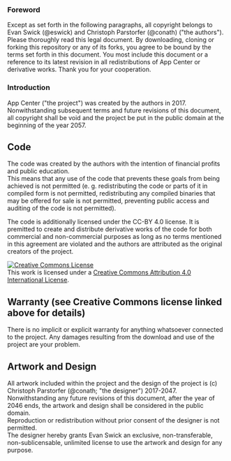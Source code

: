 ### Foreword

Except as set forth in the following paragraphs, all copyright belongs to Evan Swick (@eswick) and Christoph Parstorfer (@conath) ("the authors"). Please thoroughly read this legal document. By downloading, cloning or forking this repository or any of its forks, you agree to be bound by the terms set forth in this document. You most include this document or a reference to its latest revision in all redistributions of App Center or derivative works. Thank you for your cooperation.

### Introduction

App Center ("the project") was created by the authors in 2017. Nonwithstanding subsequent terms and future revisions of this document, all copyright shall be void and the project be put in the public domain at the beginning of the year 2057.  

## Code

The code was created by the authors with the intention of financial profits and public education.  
This means that any use of the code that prevents these goals from being achieved is not permitted (e. g. redistributing the code or parts of it in compiled form is not permitted, redistributing any compiled binaries that may be offered for sale is not permitted, preventing public access and auditing of the code is not permitted).

The code is additionally licensed under the CC-BY 4.0 license. It is premitted to create and distribute derivative works of the code for both commercial and non-commercial purposes as long as no terms mentioned in this agreement are violated and the authors are attributed as the original creators of the project.

<a rel="license" href="http://creativecommons.org/licenses/by/4.0/"><img alt="Creative Commons License" style="border-width:0" src="https://i.creativecommons.org/l/by/4.0/88x31.png" /></a><br />This work is licensed under a <a rel="license" href="http://creativecommons.org/licenses/by/4.0/">Creative Commons Attribution 4.0 International License</a>.

## Warranty (see Creative Commons license linked above for details)

There is no implicit or explicit warranty for anything whatsoever connected to the project. Any damages resulting from the download and use of the project are your problem.

## Artwork and Design

All artwork included within the project and the design of the project is (c) Christoph Parstorfer (@conath; "the designer") 2017-2047.  Nonwithstanding any future revisions of this document, after the year of 2046 ends, the artwork and design shall be considered in the public domain.  
Reproduction or redistribution without prior consent of the designer is not permitted.  
The designer hereby grants Evan Swick an exclusive, non-transferable, non-sublicensable, unlimited license to use the artwork and design for any purpose.
